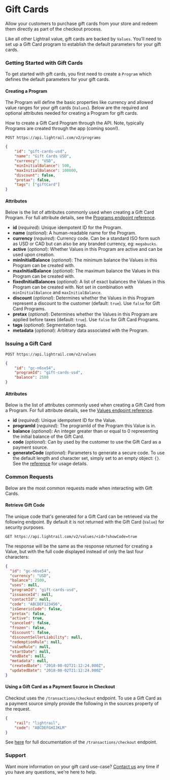 # Gift Cards
Allow your customers to purchase gift cards from your store and redeem them directly as part of the checkout process.   

Like all other Lightrail value, gift cards are backed by `Values`. You’ll need to set up a Gift Card program to establish the default parameters for your gift cards.

### Getting Started with Gift Cards
To get started with gift cards, you first need to create a `Program` which defines the default parameters for your gift cards.

#### Creating a Program
The Program will define the basic properties like currency and allowed value ranges for your gift cards (`Values`). 
Below are the required and optional attributes needed for creating a Program for gift cards.   

How to create a Gift Card Program through the API. Note, typically Programs are created through the app (coming soon!). 

`POST https://api.lightrail.com/v2/programs`
```json
{
    "id": "gift-cards-usd",
    "name": "Gift Cards USD",
    "currency": "USD",
    "minInitialBalance": 500,
    "maxInitialBalance": 100000,
    "discount": false,
    "pretax": false,
    "tags": ["giftCard"]
}
``` 

#### Attributes
Below is the list of attributes commonly used when creating a Gift Card Program. For full attribute details, see the [Programs endpoint reference](https://lightrailapi.docs.apiary.io/#reference/0/programs/create-program).
 - **id** (_required_): Unique idempotent ID for the Program.
 - **name** (_optional_): A human-readable name for the Program.
 - **currency** (_required_): Currency code. Can be a standard ISO form such as USD or CAD but can also be any branded currency, eg: `megabucks`.
 - **active** (_optional_): Whether Values in this Program are active and can be used upon creation.
 - **minInitialBalance** (_optional_): The minimum balance the Values in this Program can be created with.
 - **maxInitialBalance** (_optional_): The maximum balance the Values in this Program can be created with.  
 - **fixedInitialBalances** (_optional_): A list of exact balances the Values in this Program can be created with. Not set in combination with `minInitialBalance` and `maxInitialBalance`.
 - **discount** (_optional_): Determines whether the Values in this Program represent a discount to the customer (default: `true`). Use `false` for Gift Card Programs.
 - **pretax** (_optional_): Determines whether the Values in this Program are applied before taxes (default: `true`). Use `false` for Gift Card Programs.
 - **tags** (_optional_): Segmentation tags.
 - **metadata** (_optional_): Arbitrary data associated with the Program.

### Issuing a Gift Card
`POST https://api.lightrail.com/v2/values`
```json
{
    "id": "gc-n6se54",
    "programId": "gift-cards-usd",
    "balance": 2500
}
``` 

#### Attributes
Below is the list of attributes commonly used when creating a Gift Card from a Program. For full attribute details, see the [Values endpoint reference](https://lightrailapi.docs.apiary.io/#reference/0/values/create-a-value).
- **id** (_required_): Unique idempotent ID for the Value.
- **programId** (_required_): The programId of the Program this Value is in.
- **balance** (_optional_): An integer greater than or equal to 0 representing the initial balance of the Gift Card.
- **code** (_optional_): Can by used by the customer to use the Gift Card as a payment source. 
- **generateCode** (_optional_): Parameters to generate a secure code. To use the default length and character set, simply set to an empty object: `{}`. See the [reference](https://lightrailapi.docs.apiary.io/#reference/0/values/create-a-value) for usage details.

### Common Requests  
Below are the most common requests made when interacting with Gift Cards.

#### Retrieve Gift Code
The unique code that's generated for a Gift Card can be retrieved via the following endpoint. By default it is not returned with the Gift Card (`Value`) for security purposes.

`GET https://api.lightrail.com/v2/values/<id>?showCode=true`

The response will be the same as the response returned for creating a Value, but with the full code displayed instead of only the last four characters:

```json 
{
  "id": "gc-n6se54",
  "currency": "USD",
  "balance": 2500,
  "uses": null,
  "programId": "gift-cards-usd",
  "issuanceId": null,
  "contactId": null,
  "code": "ABCDEF123456",
  "isGenericCode": false,
  "pretax": false,
  "active": true,
  "canceled": false,
  "frozen": false,
  "discount": false,
  "discountSellerLiability": null,
  "redemptionRule": null,
  "valueRule": null,
  "startDate": null,
  "endDate": null,
  "metadata": null,
  "createdDate": "2018-08-02T21:12:24.000Z",
  "updatedDate": "2018-08-02T21:12:24.000Z"
}
```

#### Using a Gift Card as a Payment Source in Checkout
Checkout uses the `/transactions/checkout` endpoint. To use a Gift Card as a payment source simply provide the following in the sources property of the request. 

```json
{
    "rail": "lightrail",
    "code": "ABCDEFGHIJKLM"
}
```

See [here](https://lightrailapi.docs.apiary.io/#reference/0/transactions/checkout) for full documentation of the `/transactions/checkout` endpoint.

### Support
Want more information on your gift card use-case? [Contact us](mailto:hello@lightrail.com) any time if you have any questions, we're here to help. 
